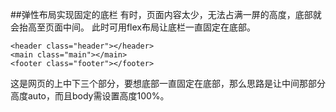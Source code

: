 ##弹性布局实现固定的底栏
有时，页面内容太少，无法占满一屏的高度，底部就会抬高至页面中间。
此时可用flex布局让底栏一直固定在底部。
```$xslt
<header class="header"></header>
<main class="main"></main>
<footer class="footer"></footer>
```
这是网页的上中下三个部分，要想底部一直固定在底部，那么思路是让中间那部分
高度auto，而且body需设置高度100%。
